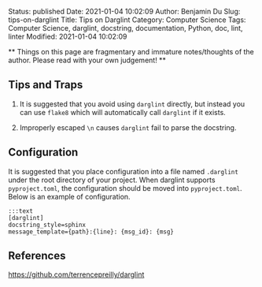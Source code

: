 Status: published
Date: 2021-01-04 10:02:09
Author: Benjamin Du
Slug: tips-on-darglint
Title: Tips on Darglint
Category: Computer Science
Tags: Computer Science, darglint, docstring, documentation, Python, doc, lint, linter
Modified: 2021-01-04 10:02:09

**
Things on this page are fragmentary and immature notes/thoughts of the author.
Please read with your own judgement!
**

## Tips and Traps

1. It is suggested that you avoid using `darglint` directly,
    but instead you can use `flake8`
    which will automatically call `darglint` if it exists.

2. Improperly escaped `\n` causes `darglint` fail to parse the docstring.

## Configuration 

It is suggested that you place configuration into a file named `.darglint` 
under the root directory of your project.
When darglint supports `pyproject.toml`, 
the configuration should be moved into `pyproject.toml`.
Below is an example of configuration.

    :::text
    [darglint]
    docstring_style=sphinx
    message_template={path}:{line}: {msg_id}: {msg}


## References

https://github.com/terrencepreilly/darglint